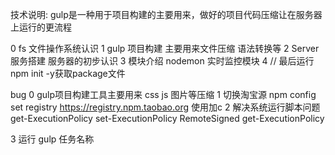 技术说明: 
         gulp是一种用于项目构建的主要用来，做好的项目代码压缩让在服务器上运行的更流程

0  fs     文件操作系统认识
1  gulp   项目构建     主要用来文件压缩 语法转换等
2  Server 服务搭建     服务器的初步认识
3  模块介绍
    nodemon  实时监控模块
4  // 最后运行 npm init -y获取package文件


bug
0 gulp项目构建工具主要用来 css  js  图片等压缩
1 切换淘宝源    npm config set registry https://registry.npm.taobao.org   使用加c
2 解决系统运行脚本问题
   get-ExecutionPolicy
   set-ExecutionPolicy RemoteSigned
   get-ExecutionPolicy
   
3  运行  gulp  任务名称